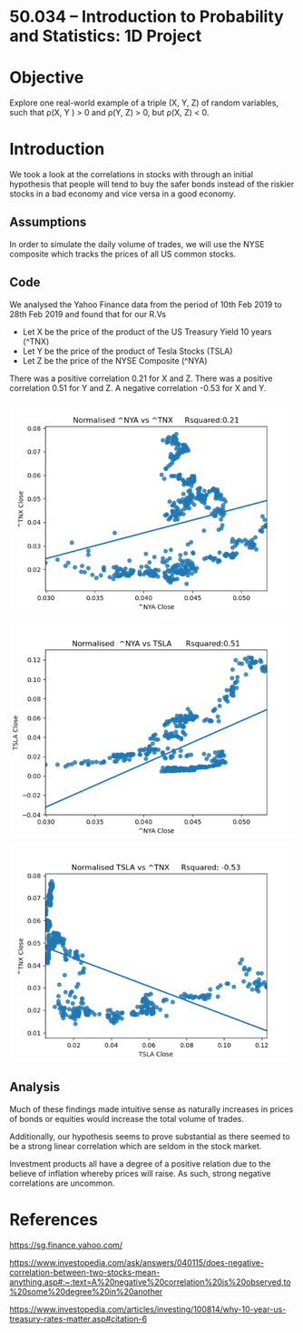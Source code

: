 # 50.034 – Introduction to Probability and Statistics: 1D Project

# Objective  
Explore one real-world example of a triple (X, Y, Z) of random variables, such that ρ(X, Y ) > 0 and ρ(Y, Z) > 0, but ρ(X, Z) < 0.


# Introduction 
We took a look at the correlations in stocks with through an initial hypothesis that people will tend to buy the safer bonds instead of the riskier stocks in a bad economy and vice versa in a good economy. 
 
## Assumptions
In order to simulate the daily volume of trades, we will use the NYSE composite which tracks the prices of all US common stocks.

## Code 
We analysed the Yahoo Finance data from the period of 10th Feb 2019 to 28th Feb 2019 and found that for our R.Vs 
- Let X be the price of the product of the US Treasury Yield 10 years (^TNX)
- Let Y be the price of the product of Tesla Stocks (TSLA) 
- Let Z be the price of the NYSE Composite (^NYA)

There was a positive correlation 0.21 for X and Z. 
There was a positive correlation 0.51 for Y and Z. 
A negative correlation -0.53 for X and Y. 

![](volume_treasury.png)

![1](volume_tesla.png)

![2](tesla_treasury.png)


## Analysis 
Much of these findings made intuitive sense as naturally increases in prices of bonds or equities would increase the total volume of trades.

Additionally, our hypothesis seems to prove substantial as there seemed to be a strong linear correlation which are seldom in the stock market. 

Investment products all have a degree of a positive relation due to the believe of inflation whereby prices will raise. As such, strong negative correlations are uncommon.



# References
https://sg.finance.yahoo.com/

https://www.investopedia.com/ask/answers/040115/does-negative-correlation-between-two-stocks-mean-anything.asp#:~:text=A%20negative%20correlation%20is%20observed,to%20some%20degree%20in%20another

https://www.investopedia.com/articles/investing/100814/why-10-year-us-treasury-rates-matter.asp#citation-6
